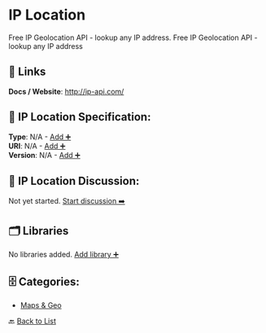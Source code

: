 # IP Location

Free IP Geolocation API - lookup any IP address. Free IP Geolocation API - lookup any IP address

##  🔗 Links
**Docs / Website**: http://ip-api.com/

## 🧬 IP Location Specification:
**Type**: N/A - [Add ➕](https://github.com/apis-list/apis-list/edit/main/apis.yaml#L9869)  
**URI**: N/A - [Add ➕](https://github.com/apis-list/apis-list/edit/main/apis.yaml#L9869)  
**Version**: N/A - [Add ➕](https://github.com/apis-list/apis-list/edit/main/apis.yaml#L9869)

## 💬 IP Location Discussion:
Not yet started. [Start discussion ➡️](https://github.com/apis-list/apis-list/discussions/new)

## 🗂️ Libraries

No libraries added. [Add library ➕](https://github.com/apis-list/apis-list/edit/main/apis.yaml#L9869)    


## 🗄️ Categories:
- [Maps & Geo](https://github.com/apis-list/apis-list#maps--geo-)

🔙  [Back to List](https://github.com/apis-list/apis-list)
